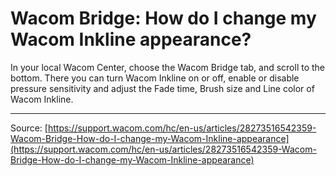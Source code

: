 # Wacom Bridge: How do I change my Wacom Inkline appearance?

In your local Wacom Center, choose the Wacom Bridge tab, and scroll to the bottom. There you can turn Wacom Inkline on or off, enable or disable pressure sensitivity and adjust the Fade time, Brush size and Line color of Wacom Inkline.

---
Source: [https://support.wacom.com/hc/en-us/articles/28273516542359-Wacom-Bridge-How-do-I-change-my-Wacom-Inkline-appearance](https://support.wacom.com/hc/en-us/articles/28273516542359-Wacom-Bridge-How-do-I-change-my-Wacom-Inkline-appearance)
